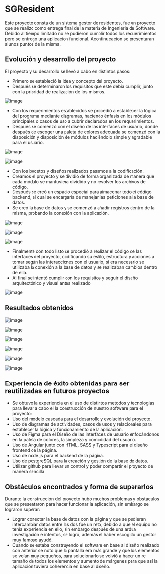 # SGResident
Este proyecto consta de un sistema gestor de residentes, fue un proyecto que se realizo como entrega final de la materia de Ingenieria de Software. Debido al tiempo limitado no se pudieron cumplir
todos los requerimientos pero se entrego una aplicacion funcional. Acontinucacion se presentaran alunos puntos de la misma.

## Evolución y desarrollo del proyecto
El proyecto y su desarrollo se llevó a cabo en distintos pasos:
- Primero se estableció la idea y concepto del proyecto.
- Después se determinaron los requisitos que este debía cumplir, junto con la prioridad de realización de los mismos.

![image](https://github.com/guzhdz/SGResident/assets/89165084/a707baed-b9b9-46cd-8f60-daefc2758738)

- Con los requerimientos establecidos se procedió a establecer la lógica del programa mediante diagramas, haciendo énfasis en los módulos principales o casos de uso a cubrir declarados en los requerimientos. 
- Después se comenzó con el diseño de las interfaces de usuario, donde después de escoger una paleta de colores adecuada se comenzó con la disposición y disposición de módulos haciéndolo simple y agradable para el usuario.

![image](https://github.com/guzhdz/SGResident/assets/89165084/9f30a981-0b5f-4c24-90d8-5aa487eaddfa)

![image](https://github.com/guzhdz/SGResident/assets/89165084/49731fc4-63ed-4783-8e20-ca11db9bdbe2)

- Con los bocetos y diseños realizados pasamos a la codificación.
- Creamos el proyecto y se dividió de forma organizada de manera que cada módulo se mantuviera dividido y no revolver los archivos de código.
- Después se creó un espacio especial para almacenar todo el código backend, el cual se encargaría de manejar las peticiones a la base de datos.
- Se creó la base de datos y se comenzó a añadir registros dentro de la misma, probando la conexión con la aplicación.

![image](https://github.com/guzhdz/SGResident/assets/89165084/8cbb5253-0851-4973-8c83-5eac8e20c3ed)

![image](https://github.com/guzhdz/SGResident/assets/89165084/aa1f7d1f-46a5-4233-9707-117cca504f04)

![image](https://github.com/guzhdz/SGResident/assets/89165084/b8359811-d0fa-4296-8787-587aa41d1426)

- Finalmente con todo listo se procedió a realizar el código de las interfaces del proyecto, codificando su estilo, estructura y acciones a tomar según las interacciones con el usuario, si era necesario se utilizaba la conexión a la base de datos y se realizaban cambios dentro de ella.
- Al final se intentó cumplir con los requisitos y seguir el diseño arquitectónico y visual antes realizado

![image](https://github.com/guzhdz/SGResident/assets/89165084/609a4189-0a79-400b-8bbb-e5ce1883e896)

## Resultados obtenidos
![image](https://github.com/guzhdz/SGResident/assets/89165084/4a2b6b4b-84ed-477b-b41e-ea6ab6b25939)

![image](https://github.com/guzhdz/SGResident/assets/89165084/292d60e1-8c41-42ec-9dfe-1e4b482a5e60)

![image](https://github.com/guzhdz/SGResident/assets/89165084/f348dfbf-6606-429e-baf9-56ba5a175556)

![image](https://github.com/guzhdz/SGResident/assets/89165084/d33290b6-a6ae-4d53-84a1-99f701a904a3)

![image](https://github.com/guzhdz/SGResident/assets/89165084/0563bf65-b394-4e85-92d5-67988a588796)

![image](https://github.com/guzhdz/SGResident/assets/89165084/d84163a7-215f-48a6-9423-fd146686de9e)

## Experiencia de éxito obtenidas para ser reutilizadas en futuros proyectos
- Se obtuvo la experiencia en el uso de distintos metodos y tecnologias para llevar a cabo el la construcción de nuestro software para el  proyecto:
- Uso del modelo cascada para el desarrollo y evolución del proyecto.
- Uso de diagramas de actividades, casos de usos y relacionales para establecer la lógica y funcionamiento de la aplicación.
- Uso de Figma para el Diseño de las interfaces de usuario enfocándonos en la paleta de colores, la simpleza y comodidad del usuario.
- Uso de Angular junto con HTML, SASS y Typescript para el diseño frontend de la página.
- Uso de node.js para el backend de la página.
- Uso de postgreSQL para la creación y gestión de la base de datos.
- Utilizar github para llevar un control y poder compartir el proyecto de manera sencilla

## Obstáculos encontrados y forma de superarlos
Durante la construcción del proyecto hubo muchos problemas y obstáculos que se presentaron para hacer funcionar la aplicación, sin embargo se lograron superar:
- Lograr conectar la base de datos con la página y que se pudieran intercambiar datos entre las dos fue un reto, debido a que el equipo no tenía experiencia en ello, sin embargo después de una ardua investigación e intentos, se logró, además el haber escogido un gestor muy famoso ayudó.
- Cuando se estaba construyendo el software en base al diseño realizado con anterior se noto que la pantalla era más grande y que los elementos se veían muy pequeños, para solucionarlo se volvió a hacer un re tamaño de todos los elementos y aumento de márgenes para que así la aplicación tuviera coherencia en base al diseño.

